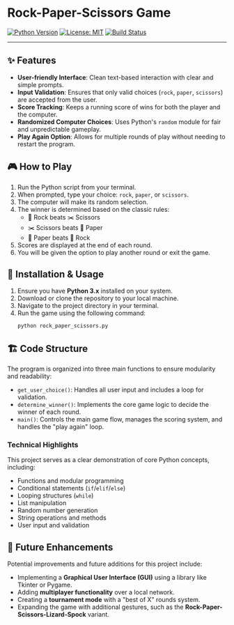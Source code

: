 # Rock-Paper-Scissors Game

[![Python Version](https://img.shields.io/badge/Python-3.x-blue.svg)](https://www.python.org/)
[![License: MIT](https://img.shields.io/badge/License-MIT-yellow.svg)](https://opensource.org/licenses/MIT)
[![Build Status](https://img.shields.io/badge/build-passing-brightgreen)](https://github.com/)



---

## ✨ Features

-   **User-friendly Interface**: Clean text-based interaction with clear and simple prompts.
-   **Input Validation**: Ensures that only valid choices (`rock`, `paper`, `scissors`) are accepted from the user.
-   **Score Tracking**: Keeps a running score of wins for both the player and the computer.
-   **Randomized Computer Choices**: Uses Python's `random` module for fair and unpredictable gameplay.
-   **Play Again Option**: Allows for multiple rounds of play without needing to restart the program.

## 🎮 How to Play

1.  Run the Python script from your terminal.
2.  When prompted, type your choice: `rock`, `paper`, or `scissors`.
3.  The computer will make its random selection.
4.  The winner is determined based on the classic rules:
    -   🗿 Rock beats ✂️ Scissors
    -   ✂️ Scissors beats 📄 Paper
    -   📄 Paper beats 🗿 Rock
5.  Scores are displayed at the end of each round.
6.  You will be given the option to play another round or exit the game.

## 🚀 Installation & Usage

1.  Ensure you have **Python 3.x** installed on your system.
2.  Download or clone the repository to your local machine.
3.  Navigate to the project directory in your terminal.
4.  Run the game using the following command:
    ```bash
    python rock_paper_scissors.py
    ```

## 🏗️ Code Structure

The program is organized into three main functions to ensure modularity and readability:

-   `get_user_choice()`: Handles all user input and includes a loop for validation.
-   `determine_winner()`: Implements the core game logic to decide the winner of each round.
-   `main()`: Controls the main game flow, manages the scoring system, and handles the "play again" loop.

### Technical Highlights

This project serves as a clear demonstration of core Python concepts, including:

-   Functions and modular programming
-   Conditional statements (`if`/`elif`/`else`)
-   Looping structures (`while`)
-   List manipulation
-   Random number generation
-   String operations and methods
-   User input and validation

## 🔧 Future Enhancements

Potential improvements and future additions for this project include:

-   Implementing a **Graphical User Interface (GUI)** using a library like Tkinter or Pygame.
-   Adding **multiplayer functionality** over a local network.
-   Creating a **tournament mode** with a "best of X" rounds system.
-   Expanding the game with additional gestures, such as the **Rock-Paper-Scissors-Lizard-Spock** variant.
